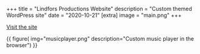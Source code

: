 +++
title = "Lindfors Productions Website"
description = "Custom themed WordPress site"
date = "2020-10-21"
[extra]
image = "main.png"
+++

[Visit the site](https://www.lindforsproductions.com/)

{{
    figure(
        img="musicplayer.png"
        description="Custom music player in the browser")
}}
